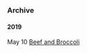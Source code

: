 ### Archive

#### 2019  
May 10 [Beef and Broccoli](https://rollwithmicole.com/rollinginfood/posts/2019/2019-10-05%20Beef%20and%20Broccoli.md)  

